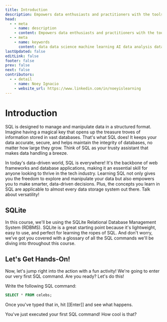 ```yaml
---
title: Introduction
description: Empowers data enthusiasts and practitioners with the tools and knowledge to unlock the potential of data.
head:
  - - meta
    - name: description
    - content: Empowers data enthusiasts and practitioners with the tools and knowledge to unlock the potential of data.
  - - meta
    - name: keywords
      content: data data science machine learning AI data analysis data-driven data enthusiasts data practitioners
lastUpdated: false
editLink: false
footer: false
prev: false
next: false
contributors:
  - - detail
    - name: Noey Ignacio
    - website_url: https://www.linkedin.com/in/noeyislearning
---
```


# Introduction

SQL is designed to manage and manipulate data in a structured format. Imagine having a magical key that opens up the treasure troves of information stored in vast databases. That's what SQL does! It keeps your data accurate, secure, and helps maintain the integrity of databases, no matter how large they grow. Think of SQL as your trusty assistant that makes data handling a breeze.

In today's data-driven world, SQL is everywhere! It's the backbone of web frameworks and database applications, making it an essential skill for anyone looking to thrive in the tech industry. Learning SQL not only gives you the freedom to explore and manipulate your data but also empowers you to make smarter, data-driven decisions. Plus, the concepts you learn in SQL are applicable to almost every data storage system out there. Talk about versatility!

## SQLite

In this course, we'll be using the SQLite Relational Database Management System (RDBMS). SQLite is a great starting point because it's lightweight, easy to use, and perfect for learning the ropes of SQL. And don't worry, we’ve got you covered with a glossary of all the SQL commands we'll be diving into throughout this course.

## Let's Get Hands-On!

Now, let's jump right into the action with a fun activity! We're going to enter our very first SQL command. Are you ready? Let's do this!

Write the following SQL command:

```sql :line-numbers
SELECT * FROM celebs;
```

Once you've typed that in, hit [[Enter]] and see what happens.

<!--@include: ./_includes/tables/query-results-from-rdb.md-->

You've just executed your first SQL command! How cool is that?
